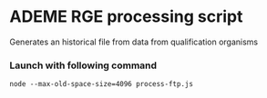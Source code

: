 # ADEME RGE processing script

Generates an historical file from data from qualification organisms

### Launch with following command

```
node --max-old-space-size=4096 process-ftp.js
```
